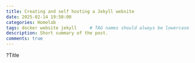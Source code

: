 ```yaml
---
title: Creating and self hosting a Jekyll website
date: 2025-02-14 19:50:00
categories: Homelab
tags: docker website jekyll     # TAG names should always be lowercase
description: Short summary of the post.
comments: true
---
```


?Title

